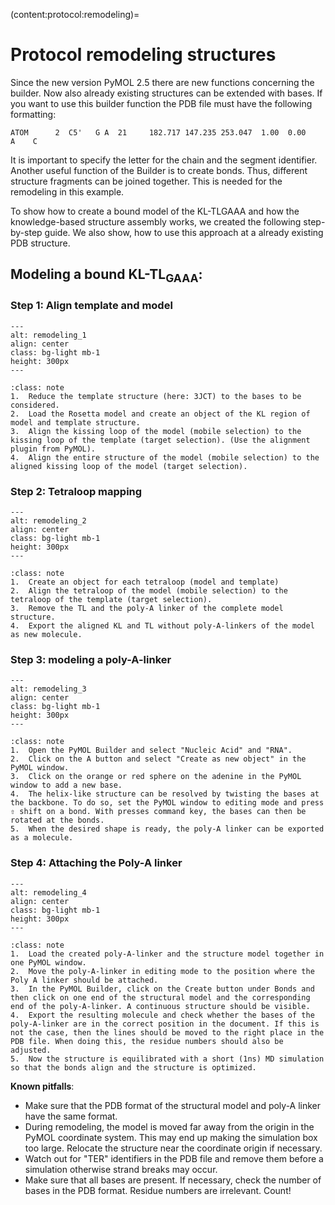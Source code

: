 (content:protocol:remodeling)=
# Protocol remodeling structures

Since the new version PyMOL 2.5 there are new functions concerning the builder. Now also already existing structures can be extended with bases. If you want to use this builder function the PDB file must have the following formatting:
```
ATOM      2  C5'   G A  21     182.717 147.235 253.047  1.00  0.00      A    C
```

It is important to specify the letter for the chain and the segment identifier. Another useful function of the Builder 
is to create bonds. Thus, different structure fragments can be joined together. This is needed for the remodeling in 
this example.

To show how to create a bound model of the KL-TLGAAA and how the knowledge-based structure assembly works, we created 
the following step-by-step guide. We also show, how to use this approach at a already existing PDB structure. 

## Modeling a bound KL-TL<sub>GAAA</sub>:

### Step 1: Align template and model 

```{figure} ImagesProtocol/Mapping_all.png
---
alt: remodeling_1
align: center
class: bg-light mb-1
height: 300px
---
```

```{admonition} Steps
:class: note  
1.	Reduce the template structure (here: 3JCT) to the bases to be considered.
2.	Load the Rosetta model and create an object of the KL region of model and template structure.
3.	Align the kissing loop of the model (mobile selection) to the kissing loop of the template (target selection). (Use the alignment plugin from PyMOL).
4.	Align the entire structure of the model (mobile selection) to the aligned kissing loop of the model (target selection).
```
### Step 2: Tetraloop mapping 

```{figure} ImagesProtocol/Mapping_TL.png
---
alt: remodeling_2
align: center
class: bg-light mb-1
height: 300px
---
```

```{admonition} Steps 
:class: note 
1.	Create an object for each tetraloop (model and template)
2.	Align the tetraloop of the model (mobile selection) to the tetraloop of the template (target selection).
3.	Remove the TL and the poly-A linker of the complete model structure.
4.	Export the aligned KL and TL without poly-A-linkers of the model as new molecule.
```

### Step 3: modeling a poly-A-linker 

```{figure} ImagesProtocol/Builder_poly_A.png
---
alt: remodeling_3
align: center
class: bg-light mb-1
height: 300px
---
```

```{admonition} Steps 
:class: note 
1.	Open the PyMOL Builder and select "Nucleic Acid" and "RNA".
2.	Click on the A button and select "Create as new object" in the PyMOL window.
3.	Click on the orange or red sphere on the adenine in the PyMOL window to add a new base.
4.	The helix-like structure can be resolved by twisting the bases at the backbone. To do so, set the PyMOL window to editing mode and press ⇧ shift on a bond. With presses command key, the bases can then be rotated at the bonds.
5.	When the desired shape is ready, the poly-A linker can be exported as a molecule.
```

### Step 4: Attaching the Poly-A linker

```{figure} ImagesProtocol/Step_4.png
---
alt: remodeling_4
align: center
class: bg-light mb-1
height: 300px
---
```

```{admonition} Steps 
:class: note 
1.	Load the created poly-A-linker and the structure model together in one PyMOL window.
2.	Move the poly-A-linker in editing mode to the position where the Poly A linker should be attached. 
3.	In the PyMOL Builder, click on the Create button under Bonds and then click on one end of the structural model and the corresponding end of the poly-A-linker. A continuous structure should be visible.
4.	Export the resulting molecule and check whether the bases of the poly-A-linker are in the correct position in the document. If this is not the case, then the lines should be moved to the right place in the PDB file. When doing this, the residue numbers should also be adjusted. 
5.	Now the structure is equilibrated with a short (1ns) MD simulation so that the bonds align and the structure is optimized.  
```

**Known pitfalls**:
-	Make sure that the PDB format of the structural model and poly-A linker have the same format.
-	During remodeling, the model is moved far away from the origin in the PyMOL coordinate system. This may end up making the simulation box too large. Relocate the structure near the coordinate origin if necessary.
-	Watch out for "TER" identifiers in the PDB file and remove them before a simulation otherwise strand breaks may occur. 
-	Make sure that all bases are present. If necessary, check the number of bases in the PDB format. Residue numbers are irrelevant. Count!
